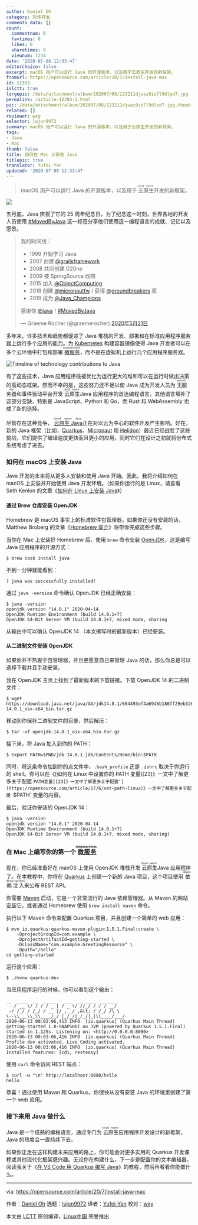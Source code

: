 ```yaml
---
author: Daniel Oh
category: 软件开发
comments_data: []
count:
  commentnum: 0
  favtimes: 0
  likes: 0
  sharetimes: 0
  viewnum: 7234
date: '2020-07-08 12:33:47'
editorchoice: false
excerpt: macOS 用户可以运行 Java 的开源版本，以及用于云原生开发的新框架。
fromurl: https://opensource.com/article/20/7/install-java-mac
id: 12393
islctt: true
largepic: /data/attachment/album/202007/08/123211djuaz9io7l9dlpd7.jpg
permalink: /article-12393-1.html
pic: /data/attachment/album/202007/08/123211djuaz9io7l9dlpd7.jpg.thumb.jpg
related: []
reviewer: wxy
selector: lujun9972
summary: macOS 用户可以运行 Java 的开源版本，以及用于云原生开发的新框架。
tags:
- Java
- Mac
thumb: false
title: 如何在 Mac 上安装 Java
titlepic: true
translator: Yufei-Yan
updated: '2020-07-08 12:33:47'
---
```



> 
> macOS 用户可以运行 Java 的开源版本，以及用于<ruby> 云原生 <rt>  cloud native </rt></ruby>开发的新框架。
> 
> 
> 


![](/data/attachment/album/202007/08/123211djuaz9io7l9dlpd7.jpg)


五月底，Java 庆祝了它的 25 周年纪念日，为了纪念这一时刻，世界各地的开发人员使用 [#MovedByJava](https://twitter.com/search?q=%23MovedByJava&src=typed_query) 这一标签分享他们使用这一编程语言的成就、记忆以及愿景。



> 
> 我的时间线：
> 
> 
> * 1999 开始学习 Java
> * 2007 创建 [@grailsframework](https://twitter.com/grailsframework?ref_src=twsrc%5Etfw)
> * 2008 共同创建 G20ne
> * 2009 被 SpringSource 收购
> * 2015 加入 [@ObjectComputing](https://twitter.com/ObjectComputing?ref_src=twsrc%5Etfw)
> * 2018 创建 [@micronautfw](https://twitter.com/micronautfw?ref_src=twsrc%5Etfw) / 获得 [@groundbreakers](https://twitter.com/groundbreakers?ref_src=twsrc%5Etfw) 奖
> * 2019 成为 [@Java\_Champions](https://twitter.com/Java_Champions?ref_src=twsrc%5Etfw)
> 
> 
> 感谢你 [@java](https://twitter.com/java?ref_src=twsrc%5Etfw)！[#MovedByJava](https://twitter.com/hashtag/MovedByJava?src=hash&ref_src=twsrc%5Etfw)
> 
> 
> — Graeme Rocher (@graemerocher) [2020年5月21日](https://twitter.com/graemerocher/status/1263484918157410304?ref_src=twsrc%5Etfw)
> 
> 
> 


多年来，许多技术和趋势都促进了 Java 堆栈的开发、部署和在标准应用程序服务器上运行多个应用的能力。为 [Kubernetes](https://opensource.com/resources/what-is-kubernetes) 构建容器镜像使得 Java 开发者可以在多个云环境中打包和部署<ruby> <a href="https://opensource.com/resources/what-are-microservices">  微服务 </a> <rt>  microservices </rt></ruby>，而不是在虚拟机上运行几个应用程序服务器。


![Timeline of technology contributions to Java](/data/attachment/album/202007/08/123353e2cdpq1d8f1ccdc1.png "Timeline of technology contributions to Java")


有了这些技术，Java 应用程序栈被优化为运行更大的堆和可以在运行时做出决策的高动态框架。然而不幸的是，这些努力还不足以使 Java 成为开发人员为<ruby> 无服务器 <rt>  serverless </rt></ruby>和事件驱动平台开发<ruby> 云原生 <rt>  cloud native </rt></ruby> Java 应用程序的首选编程语言。其他语言填补了这部分空缺，特别是 JavaScript、Python 和 Go，而 Rust 和 WebAssembly 也成了新的选择。


尽管存在这种竞争，<ruby> <a href="https://opensource.com/article/20/1/cloud-native-java">  云原生 Java </a> <rt>  cloud native Java </rt></ruby> 正在对以云为中心的软件开发产生影响。好在，新的 Java 框架（比如，[Quarkus](https://quarkus.io/)、[Micronaut](https://micronaut.io/) 和 [Helidon](https://helidon.io/#/)）最近已经战胜了这些挑战，它们提供了编译速度更快而且更小的应用，同时它们在设计之初就将分布式系统考虑了进去。


### 如何在 macOS 上安装 Java


Java 开发的未来将从更多人安装和使用 Java 开始。因此，我将介绍如何在 macOS 上安装并开始使用 Java 开发环境。（如果你运行的是 Linux，请查看 Seth Kenlon 的文章《[如何在 Linux 上安装 Java](/article-11614-1.html)》）


#### 通过 Brew 仓库安装 OpenJDK


Homebrew 是 macOS 事实上的标准软件包管理器。如果你还没有安装的话，Matthew Broberg 的文章《[Homebrew 简介](/article-12338-1.html)》将带你完成这些步骤。


当你在 Mac 上安装好 Homebrew 后，使用 `brew` 命令安装 [OpenJDK](https://openjdk.java.net/)，这是编写 Java 应用程序的开源方式：



```
$ brew cask install java

```

不到一分钟就能看到：



```
? java was successfully installed!

```

通过 `java -version` 命令确认 OpenJDK 已经正确安装：



```
$ java -version
openjdk version "14.0.1" 2020-04-14
OpenJDK Runtime Environment (build 14.0.1+7)
OpenJDK 64-Bit Server VM (build 14.0.1+7, mixed mode, sharing

```

从输出中可以确认 OpenJDK 14 （本文撰写时的最新版本）已经安装。


#### 从二进制文件安装 OpenJDK


如果你并不热衷于包管理器，并且更愿意自己来管理 Java 的话，那么你总是可以选择下载并且手动安装。


我在 OpenJDK 主页上找到了最新版本的下载链接。下载 OpenJDK 14 的二进制文件：



```
$ wget https://download.java.net/java/GA/jdk14.0.1/664493ef4a6946b186ff29eb326336a2/7/GPL/openjdk-14.0.1_osx-x64_bin.tar.gz

```

移动到你保存二进制文件的目录，然后解压：



```
$ tar -xf openjdk-14.0.1_osx-x64_bin.tar.gz

```

接下来，将 Java 加入到你的 PATH：



```
$ export PATH=$PWD/jdk-14.0.1.jdk/Contents/Home/bin:$PATH

```

同时，将这条命令加到你的点文件中，`.bash_profile` 还是 `.zshrc` 取决于你运行的 shell。你可以在《[如何在 Linux 中设置你的 PATH 变量][23]》一文中了解更多关于配置 `PATH变量][23]》一文中了解更多关于配置‘](https://opensource.com/article/17/6/set-path-linux)》一文中了解更多关于配置 `$PATH` 变量的内容。


最后，验证你安装的 OpenJDK 14：



```
$ java -version
openjdk version "14.0.1" 2020-04-14
OpenJDK Runtime Environment (build 14.0.1+7)
OpenJDK 64-Bit Server VM (build 14.0.1+7, mixed mode, sharing)

```

### 在 Mac 上编写你的第一个<ruby> <a href="https://opensource.com/resources/what-are-microservices">  微服务 </a> <rt>  microservices </rt></ruby>


现在，你已经准备好在 maxOS 上使用 OpenJDK 堆栈开发<ruby> 云原生 <rt>  cloud native </rt></ruby> Java 应用程序了。在本教程中，你将在 [Quarkus](https://quarkus.io/) 上创建一个新的 Java 项目，这个项目使用<ruby> 依赖注入 <rt>  dependency injection </rt></ruby>来公布 REST API。


你需要 [Maven](https://maven.apache.org/index.html) 启动，它是一个非常流行的 Java 依赖管理器。从 Maven 的网站[安装](https://maven.apache.org/install.html)它，或者通过 Homebrew 使用 `brew install maven` 命令。


执行以下 Maven 命令来配置 Quarkus 项目，并且创建一个简单的 web 应用：



```
$ mvn io.quarkus:quarkus-maven-plugin:1.5.1.Final:create \
    -DprojectGroupId=com.example \
    -DprojectArtifactId=getting-started \
    -DclassName="com.example.GreetingResource" \
    -Dpath="/hello"
cd getting-started

```

运行这个应用：



```
$ ./mvnw quarkus:dev

```

当应用程序运行的时候，你可以看到这个输出：



```
__  ____  __  _____   ___  __ ____  ______
 --/ __ \/ / / / _ | / _ \/ //_/ / / / __/
 -/ /_/ / /_/ / __ |/ , _/ ,&lt; / /_/ /\ \  
\--\\___\\_\\____/_/ |_/_/|_/_/|_|\\____/___/  
2020-06-13 00:03:06,413 INFO  [io.quarkus] (Quarkus Main Thread) getting-started 1.0-SNAPSHOT on JVM (powered by Quarkus 1.5.1.Final) started in 1.125s. Listening on: <http://0.0.0.0:8080>
2020-06-13 00:03:06,416 INFO  [io.quarkus] (Quarkus Main Thread) Profile dev activated. Live Coding activated.
2020-06-13 00:03:06,416 INFO  [io.quarkus] (Quarkus Main Thread) Installed features: [cdi, resteasy]

```

使用 `curl` 命令访问 REST 端点：



```
$ curl -w "\n" http://localhost:8080/hello
hello

```

恭喜！通过使用 Mavan 和 Quarkus，你很快从没有安装 Java 的环境里创建了第一个 web 应用。


### 接下来用 Java 做什么


Java 是一个成熟的编程语言，通过专门为<ruby> 云原生 <rt>  cloud native </rt></ruby>应用程序开发设计的新框架，Java 的热度会一直持续下去。


如果你正走在这样构建未来应用的路上，你可能会对更多实用的 Quarkus 开发课程或其他现代化框架感兴趣。无论你在构建什么，下一步是配置你的文本编辑器。阅读我关于《[在 VS Code 用 Quarkus 编写 Java](https://opensource.com/article/20/4/java-quarkus-vs-code)》的教程，然后再看看你能做什么。




---


via: <https://opensource.com/article/20/7/install-java-mac>


作者：[Daniel Oh](https://opensource.com/users/daniel-oh) 选题：[lujun9972](https://github.com/lujun9972) 译者：[Yufei-Yan](https://github.com/Yufei-Yan) 校对：[wxy](https://github.com/wxy)


本文由 [LCTT](https://github.com/LCTT/TranslateProject) 原创编译，[Linux中国](https://linux.cn/) 荣誉推出